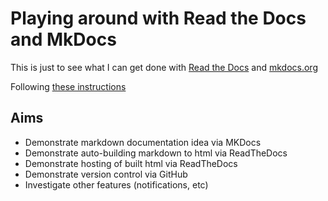 # Playing around with Read the Docs and MkDocs

This is just to see what I can get done with [Read the Docs](https://readthedocs.org) and [mkdocs.org](https://mkdocs.org)

Following [these instructions](https://docs.readthedocs.io/en/stable/intro/getting-started-with-mkdocs.html)

## Aims

* Demonstrate markdown documentation idea via MKDocs
* Demonstrate auto-building markdown to html via ReadTheDocs
* Demonstrate hosting of built html via ReadTheDocs
* Demonstrate version control via GitHub
* Investigate other features (notifications, etc)
